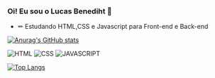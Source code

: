 ### Oi! Eu sou o Lucas Benediht 👋

- ✏ Estudando HTML,CSS e Javascript para Front-end e Back-end

[![Anurag's GitHub stats](https://github-readme-stats.vercel.app/api?username=Lucas-Benediht&theme=tokyonight)](https://github.com/anuraghazra/github-readme-stats)

![HTML](https://img.shields.io/badge/HTML5-E34F26?style=for-the-badge&logo=html5&logoColor=white)
![CSS](https://img.shields.io/badge/CSS3-1572B6?style=for-the-badge&logo=css3&logoColor=white)
![JAVASCRIPT](https://img.shields.io/badge/JavaScript-323330?style=for-the-badge&logo=javascript&logoColor=F7DF1E)
       
     
[![Top Langs](https://github-readme-stats.vercel.app/api/top-langs/?username=Lucas-Benediht&layout=compact&theme=tokyonight)](https://github.com/anuraghazra/github-readme-stats)
